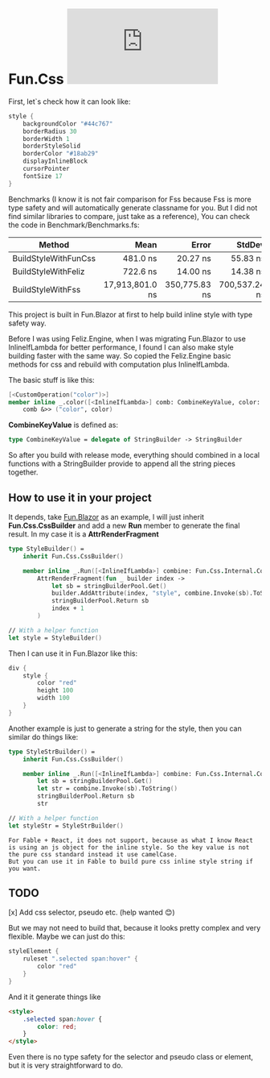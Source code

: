 # Fun.Css [![Nuget](https://img.shields.io/nuget/vpre/Fun.Css)](https://www.nuget.org/packages/Fun.Css)


First, let`s check how it can look like:
```fsharp
style {
    backgroundColor "#44c767"
    borderRadius 30
    borderWidth 1
    borderStyleSolid
    borderColor "#18ab29"
    displayInlineBlock
    cursorPointer
    fontSize 17
}
```

Benchmarks (I know it is not fair comparison for Fss because Fss is more type safety and will automatically generate classname for you. But I did not find similar libraries to compare, just take as a reference), You can check the code in Benchmark/Benchmarks.fs:

|               Method |            Mean |         Error |        StdDev |          Median |    Gen 0 |   Gen 1 | Allocated |
|--------------------- |----------------:|--------------:|--------------:|----------------:|---------:|--------:|----------:|
| BuildStyleWithFunCss |        481.0 ns |      20.27 ns |      55.83 ns |        462.5 ns |   0.3266 |       - |      1 KB |
|  BuildStyleWithFeliz |        722.6 ns |      14.00 ns |      14.38 ns |        726.4 ns |   0.4778 |       - |      2 KB |
|    BuildStyleWithFss | 17,913,801.0 ns | 350,775.83 ns | 700,537.24 ns | 17,668,715.6 ns | 906.2500 | 31.2500 |  3,821 KB |


This project is built in Fun.Blazor at first to help build inline style with type safety way.

Before I was using Feliz.Engine, when I was migrating Fun.Blazor to use InlineIfLambda for better performance, I found I can also make style building faster with the same way. So copied the Feliz.Engine basic methods for css and rebuild with computation plus InlineIfLambda.

The basic stuff is like this:

```fsharp
[<CustomOperation("color")>]
member inline _.color([<InlineIfLambda>] comb: CombineKeyValue, color: string) =
    comb &>> ("color", color)
```

**CombineKeyValue** is defined as:

```fsharp
type CombineKeyValue = delegate of StringBuilder -> StringBuilder
```

So after you build with release mode, everything should combined in a local functions with a StringBuilder provide to append all the string pieces together.


## How to use it in your project

It depends, take [Fun.Blazor](https://github.com/slaveOftime/Fun.Blazor) as an example, I will just inherit **Fun.Css.CssBuilder** and add a new **Run** member to generate the final result. In my case it is a **AttrRenderFragment**

```fsharp
type StyleBuilder() =
    inherit Fun.Css.CssBuilder()

    member inline _.Run([<InlineIfLambda>] combine: Fun.Css.Internal.CombineKeyValue) =
        AttrRenderFragment(fun _ builder index ->
            let sb = stringBuilderPool.Get()
            builder.AddAttribute(index, "style", combine.Invoke(sb).ToString())
            stringBuilderPool.Return sb
            index + 1
        )

// With a helper function
let style = StyleBuilder()
```

Then I can use it in Fun.Blazor like this:

```fsharp
div {
    style { 
        color "red"
        height 100
        width 100
    }
}
```

Another example is just to generate a string for the style, then you can similar do things like:

```fsharp
type StyleStrBuilder() =
    inherit Fun.Css.CssBuilder()

    member inline _.Run([<InlineIfLambda>] combine: Fun.Css.Internal.CombineKeyValue) =
        let sb = stringBuilderPool.Get()
        let str = combine.Invoke(sb).ToString()
        stringBuilderPool.Return sb
        str

// With a helper function
let styleStr = StyleStrBuilder()
```


    For Fable + React, it does not support, because as what I know React is using an js object for the inline style. So the key value is not the pure css standard instead it use camelCase. 
    But you can use it in Fable to build pure css inline style string if you want.


## TODO

[x] Add css selector, pseudo etc. (help wanted 😊)

But we may not need to build that, because it looks pretty complex and very flexible. Maybe we can just do this:

```fsharp
styleElement {
    ruleset ".selected span:hover" {
        color "red"
    }
}
```
And it it generate things like

```html
<style>
    .selected span:hover {
        color: red;
    }
</style>
```

Even there is no type safety for the selector and pseudo class or element, but it is very straightforward to do.
